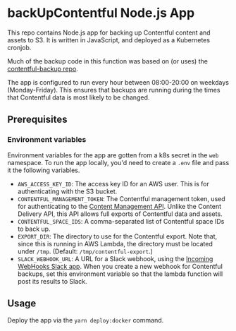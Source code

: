 # backUpContentful Node.js App

This repo contains Node.js app for backing up Contentful content and assets to S3. It is written in JavaScript, and deployed as a Kubernetes cronjob.

Much of the backup code in this function was based on (or uses) the [contentful-backup repo](https://github.com/iiroj/contentful-backup).

The app is configured to run every hour between 08:00-20:00 on weekdays (Monday-Friday). This ensures that backups are running during the times that Contentful data is most likely to be changed.

## Prerequisites

### Environment variables

Environment variables for the app are gotten from a k8s secret in the `web` namespace. To run the app locally, you'd need to create a `.env` file and pass it the following variables.

- `AWS_ACCESS_KEY_ID`: The access key ID for an AWS user. This is for authenticating with the S3 bucket.
- `CONTENTFUL_MANAGEMENT_TOKEN`: The Contentful management token, used for authenticating to the [Content Management API](https://www.contentful.com/developers/docs/references/content-management-api/). Unlike the Content Delivery API, this API allows full exports of Contentful data and assets.
- `CONTENTFUL_SPACE_IDS`: A comma-separated list of Contentful space IDs to back up.
- `EXPORT_DIR`: The directory to use for the Contentful export. Note that, since this is running in AWS Lambda, the directory must be located under `/tmp`. (Default: `/tmp/contentful-export`.)
- `SLACK_WEBHOOK_URL`: A URL for a Slack webhook, using the [Incoming WebHooks Slack app](https://clue.slack.com/apps/A0F7XDUAZ-incoming-webhooks). When you create a new webhook for Contentful backups, set this environment variable so that the lambda function will post its results to Slack.

## Usage

Deploy the app via the `yarn deploy:docker` command.
